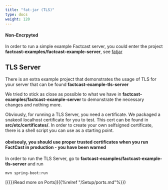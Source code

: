 ```yaml
---
title: "fat-jar (TLS)"
type: docs
weight: 120
---
```


#### Non-Encrpyted

In order to run a simple example Factcast server, you could enter the project **factcast-examples/factcast-example-server**, see [fatjar](../fatjar)


## TLS Server

There is an extra example project that demonstrates the usage of TLS for your server that can be found **factcast-example-tls-server**

We tried to stick as close as possible to what we have in **factcast-examples/factcast-example-server** to demonstrate the necessary changes and nothing more.

Obviously, for running a TLS Server, you need a certificate. We packaged a snakeoil localhost certificate for you to test. This cert can be found in **src/etc/certificates/**. In order to create your own selfsigned certificate, there is a shell script you can use as a starting point.

#### obvisouly, you should use proper trusted certificates when you run FactCast in production - you have been warned

In order to run the TLS Server, go to **factcast-examples/factcast-example-tls-server** and run

```shell
mvn spring-boot:run
```

[{{<icon name="circle-arrow-right" size="small">}}Read more on Ports]({{%relref "/Setup/ports.md"%}})
